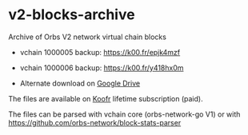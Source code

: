 # v2-blocks-archive
Archive of Orbs V2 network virtual chain blocks 

* vchain 1000005 backup: https://k00.fr/epjk4mzf

* vchain 1000006 backup: https://k00.fr/y418hx0m

* Alternate download on [Google Drive](https://drive.google.com/drive/u/2/folders/1nvoYwf195qmCJRagjNHMQMno4Y2295-P) 

The files are available on [Koofr](https://deals.venturebeat.com/sales/koofr-cloud-storage-plans-lifetime-subscription-1tb) lifetime subscription (paid).

The files can be parsed with vchain core (orbs-network-go V1) or with https://github.com/orbs-network/block-stats-parser
